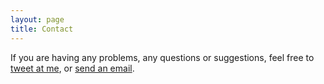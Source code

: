 ```yaml
---
layout: page
title: Contact
---
```




If you are having any problems, any questions or suggestions, feel free to [tweet at me](https://twitter.com/intent/tweet?text=%40kevinchromik), or [send an email](mailto:hi@kchromik.com).
